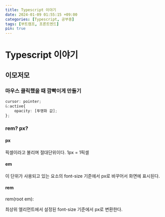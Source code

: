 ```yaml
---
title: Typescript 이야기
date: 2024-01-09 01:55:15 +09:00
categories: [Typescript, 공부중]
tags: [부트캠프, 프론트엔드]
pin: true
---
```


# Typescript 이야기

## 이모저모

### 마우스 클릭했을 때 깜빡이게 만들기

```typescript
cursor: pointer;
&:active{
    opacity: [투명화 값];
};
```

### rem? px?

#### px

픽셀이라고 불리며 절대단위이다. 1px = 1픽셀

#### em

이 단위가 사용되고 있는 요소의 font-size 기준에서 px로 바꾸어서 화면에 표시된다.

#### rem

rem(root em):

최상위 엘리먼트에서 설정된 font-size 기준에서 px로 변환한다.
